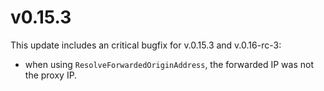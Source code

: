 # v0.15.3

This update includes an critical bugfix for v.0.15.3 and v.0.16-rc-3:

- when using `ResolveForwardedOriginAddress`, the forwarded IP was not the proxy IP.